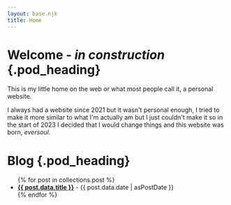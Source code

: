 ```yaml
---
layout: base.njk
title: Home
---
```


<div class="pod" markdown=1>

# Welcome - _in construction_ {.pod_heading}

<article>

This is my little home on the web or what most people call it, a personal website.

I always had a website since 2021 but it wasn't personal enough, I tried to make it more similar to what I'm actually am but I just couldn't make it so in the start of 2023 I decided that I would change things and this website was born, _eversoul_.

</article>

</div>

<div class="pod" markdown=1>

# Blog {.pod_heading}

<article>

<ul class="blog_post_list" role="list">
{% for post in collections.post %}
<li><a href="{{post.url}}"><b>{{ post.data.title }}</b></a> - {{ post.data.date | asPostDate }}</li>
{% endfor %}
</ul>

</article>

</div>
